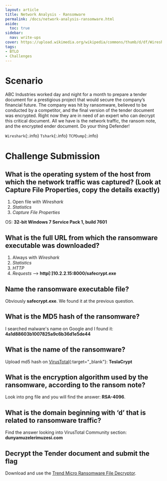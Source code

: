 ```yaml
---
layout: article
title: Network Analysis - Ransomware
permalink: /docs/network-analysis-ransomware.html
aside:
  toc: true
sidebar:
  nav: write-ups
cover: https://upload.wikimedia.org/wikipedia/commons/thumb/d/df/Wireshark_icon.svg/1200px-Wireshark_icon.svg.png
tags:
- BTLO
- Challenges
---
```


# Scenario
ABC Industries worked day and night for a month to prepare a tender document for a prestigious project that would secure the company’s financial future. The company was hit by ransomware, believed to be conducted by a competitor, and the final version of the tender document was encrypted. Right now they are in need of an expert who can decrypt this critical document. All we have is the network traffic, the ransom note, and the encrypted ender document. Do your thing Defender!​

`Wireshark`{:.info} `Tshark`{:.info} `TCPDump`{:.info}

# Challenge Submission

## What is the operating system of the host from which the network traffic was captured? (Look at Capture File Properties, copy the details exactly)

1. Open file with *Wireshark*
2. *Statistics*
3. *Capture File Properties*

OS: **32-bit Windows 7 Service Pack 1, build 7601**

## What is the full URL from which the ransomware executable was downloaded?

1. Always with *Wireshark*
2. *Statistics*
3. *HTTP*
4. *Requests*
--> **http[:]10.2.2.15:8000/safecrypt.exe**

## Name the ransomware executable file?

Obviously **safecrypt.exe**. We found it at the previous question.

## What is the MD5 hash of the ransomware?

I searched malware's name on Google and I found it:
**4a1d88603b1007825a9c6b36d1e5de44**

## What is the name of the ransomware?

Upload md5 hash on [VirusTotal](https://www.virustotal.com/){:target="_blank"}:  **TeslaCrypt**

## What is the encryption algorithm used by the ransomware, according to the ransom note?

Look into png file and you will find the answer: **RSA-4096**.

## What is the domain beginning with ‘d’ that is related to ransomware traffic?

Find the answer looking into VirusTotal Community section: **dunyamuzelerimuzesi.com**

## Decrypt the Tender document and submit the flag

Download and use the [Trend Micro Ransomware File Decryptor](https://success.trendmicro.com/dcx/s/solution/1114221-downloading-and-using-the-trend-micro-ransomware-file-decryptor?language=en_US). 
